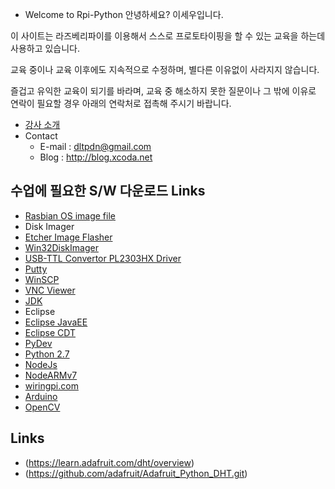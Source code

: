* Welcome to Rpi-Python
안녕하세요? 이세우입니다.

이 사이트는 라즈베리파이를 이용해서 스스로 프로토타이핑을 할 수 있는 교육을 하는데 사용하고 있습니다.

교육 중이나 교육 이후에도 지속적으로 수정하며, 별다른 이유없이 사라지지 않습니다.

즐겁고 유익한 교육이 되기를 바라며, 교육 중 해소하지 못한 질문이나 그 밖에 이유로 연락이 필요할 경우 아래의 연락처로 접촉해 주시기 바랍니다. 
* [강사 소개](https://drive.google.com/file/d/0B3FcLTiIcKwOZExsSEg4QnpRcWs/view?usp=sharing) 
* Contact
	* E-mail : dltpdn@gmail.com
	* Blog : http://blog.xcoda.net

## 수업에 필요한  S/W  다운로드 Links
* [Rasbian OS image file](https://www.raspberrypi.org/downloads/raspbian/)
* Disk Imager
 * [Etcher Image Flasher](https://etcher.io/)
 * [Win32DiskImager](https://sourceforge.net/projects/win32diskimager/)
* [USB-TTL Convertor PL2303HX Driver](http://prolificusa.com/portfolio/pl2303hx-rev-d-usb-to-serial-bridge-controller/)
* [Putty](http://www.putty.org/)
* [WinSCP](https://winscp.net/eng/download.php)
* [VNC Viewer](https://www.realvnc.com/download/viewer/)
* [JDK](http://www.oracle.com/technetwork/java/javase/downloads/jdk8-downloads-2133151.html)
* Eclipse
 * [Eclipse JavaEE](http://www.eclipse.org/downloads/eclipse-packages/)
 * [Eclipse CDT](http://www.eclipse.org/cdt/downloads.php)
 * [PyDev](http://www.pydev.org/)
* [Python 2.7](https://www.python.org/downloads/)
* [NodeJs](https://nodejs.org/en/download/)
 * [NodeARMv7](https://nodejs.org/dist/v6.9.5/node-v6.9.5-linux-armv7l.tar.xz)
* [wiringpi.com](http://wiringpi.com/)
* [Arduino](https://www.arduino.cc/en/Main/Software)
* [OpenCV](https://sourceforge.net/projects/opencvlibrary/files/opencv-win/3.2.0/opencv-3.2.0-vc14.exe/download)

## Links
* (https://learn.adafruit.com/dht/overview)
 * (https://github.com/adafruit/Adafruit_Python_DHT.git)